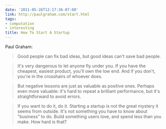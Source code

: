 ```yaml
---
date: '2011-05-26T12:17:36-07:00'
link: http://paulgraham.com/start.html
tags:
- computation
- interesting
title: How To Start A Startup
---
```


Paul Graham:

>Good people can fix bad ideas, but good ideas can't save bad people.

>It's very dangerous to let anyone fly under you. If you have the cheapest, easiest product, you'll own the low end. And if you don't, you're in the crosshairs of whoever does.

>But negative lessons are just as valuable as positive ones. Perhaps even more valuable: it's hard to repeat a brilliant performance, but it's straightforward to avoid errors.

>If you want to do it, do it. Starting a startup is not the great mystery it seems from outside. It's not something you have to know about "business" to do. Build something users love, and spend less than you make. How hard is that?
